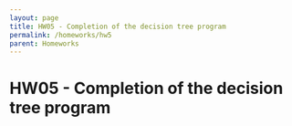 ```yaml
---
layout: page
title: HW05 - Completion of the decision tree program
permalink: /homeworks/hw5
parent: Homeworks
---
```


# HW05 - Completion of the decision tree program